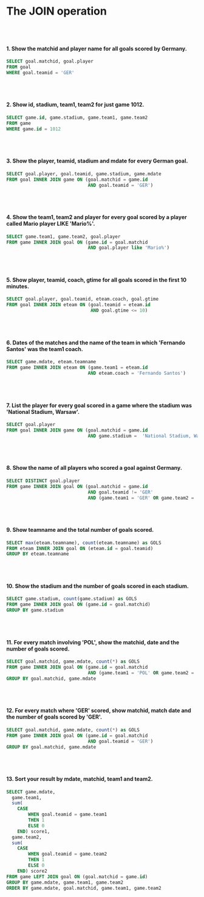 <h1>The JOIN operation</h1>
<br></br>

#### 1. Show the matchid and player name for all goals scored by Germany.
```SQL
SELECT goal.matchid, goal.player
FROM goal
WHERE goal.teamid = 'GER'
```
<br></br>

#### 2. Show id, stadium, team1, team2 for just game 1012.
```SQL
SELECT game.id, game.stadium, game.team1, game.team2
FROM game
WHERE game.id = 1012
```
<br></br>

#### 3. Show the player, teamid, stadium and mdate for every German goal.
```SQL
SELECT goal.player, goal.teamid, game.stadium, game.mdate
FROM goal INNER JOIN game ON (goal.matchid = game.id
                              AND goal.teamid = 'GER')
```
<br></br>

#### 4. Show the team1, team2 and player for every goal scored by a player called Mario player LIKE 'Mario%'.
```SQL
SELECT game.team1, game.team2, goal.player
FROM game INNER JOIN goal ON (game.id = goal.matchid
                              AND goal.player like 'Mario%')
```
<br></br>

#### 5. Show player, teamid, coach, gtime for all goals scored in the first 10 minutes.
```SQL
SELECT goal.player, goal.teamid, eteam.coach, goal.gtime
FROM goal INNER JOIN eteam ON (goal.teamid = eteam.id
                               AND goal.gtime <= 10)
```
<br></br>

#### 6. Dates of the matches and the name of the team in which 'Fernando Santos' was the team1 coach.
```SQL
SELECT game.mdate, eteam.teamname
FROM game INNER JOIN eteam ON (game.team1 = eteam.id
                              AND eteam.coach = 'Fernando Santos')
```
<br></br>

#### 7. List the player for every goal scored in a game where the stadium was 'National Stadium, Warsaw'.
```SQL
SELECT goal.player
FROM goal INNER JOIN game ON (goal.matchid = game.id 
                              AND game.stadium =  'National Stadium, Warsaw')
```
<br></br>

#### 8. Show the name of all players who scored a goal against Germany.
```SQL
SELECT DISTINCT goal.player
FROM game INNER JOIN goal ON (goal.matchid = game.id 
                              AND goal.teamid != 'GER' 
                              AND (game.team1 = 'GER' OR game.team2 = 'GER'))
```
<br></br>

#### 9. Show teamname and the total number of goals scored.
```SQL
SELECT max(eteam.teamname), count(eteam.teamname) as GOLS
FROM eteam INNER JOIN goal ON (eteam.id = goal.teamid)
GROUP BY eteam.teamname
```
<br></br>

#### 10. Show the stadium and the number of goals scored in each stadium.
```SQL
SELECT game.stadium, count(game.stadium) as GOLS
FROM game INNER JOIN goal ON (game.id = goal.matchid)
GROUP BY game.stadium
```
<br></br>

#### 11. For every match involving 'POL', show the matchid, date and the number of goals scored.
```SQL
SELECT goal.matchid, game.mdate, count(*) as GOLS
FROM game INNER JOIN goal ON (game.id = goal.matchid
                              AND (game.team1 = 'POL' OR game.team2 = 'POL'))
GROUP BY goal.matchid, game.mdate
```
<br></br>

#### 12. For every match where 'GER' scored, show matchid, match date and the number of goals scored by 'GER'.
```SQL
SELECT goal.matchid, game.mdate, count(*) as GOLS
FROM game INNER JOIN goal ON (game.id = goal.matchid
                              AND goal.teamid = 'GER')
GROUP BY goal.matchid, game.mdate
```
<br></br>

#### 13. Sort your result by mdate, matchid, team1 and team2.
```SQL
SELECT game.mdate,
  game.team1,
  sum(
    CASE 
        WHEN goal.teamid = game.team1 
        THEN 1
        ELSE 0 
    END) score1,
  game.team2,
  sum(
    CASE
        WHEN goal.teamid = game.team2 
        THEN 1 
        ELSE 0 
    END) score2
FROM game LEFT JOIN goal ON (goal.matchid = game.id)
GROUP BY game.mdate, game.team1, game.team2
ORDER BY game.mdate, goal.matchid, game.team1, game.team2
```